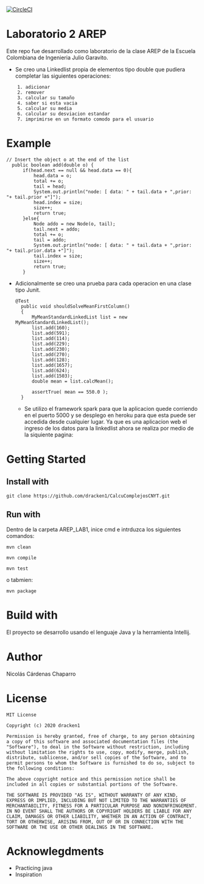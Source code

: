 [![CircleCI](https://circleci.com/gh/circleci/AREP_LAB1.svg?style=svg)](https://circleci.com/gh/dracken1/AREP_LAB2/tree/master)

# Laboratorio 2 AREP
  Este repo fue desarrollado como laboratorio de la clase AREP de la Escuela Colombiana de Ingenieria Julio Garavito.

- Se creo una Linkedlist propia de elementos tipo double que pudiera completar las siguientes operaciones:
````
	1. adicionar
  	2. remover
  	3. calcular su tamaño
  	4. saber si esta vacia
  	5. calcular su media
  	6. calcular su desviacion estandar
	7. imprimirse en un formato comodo para el usuario

````

# Example
  ```
 // Insert the object o at the end of the list
    public boolean add(double o) {
        if(head.next == null && head.data == 0){
            head.data = o;
            total += o;
            tail = head;
            System.out.println("node: [ data: " + tail.data + ",prior: "+ tail.prior +"]");
            head.index = size;
            size++;
            return true;
        }else{
            Node addo = new Node(o, tail);
            tail.next = addo;
            total += o;
            tail = addo;
            System.out.println("node: [ data: " + tail.data + ",prior: "+ tail.prior.data +"]");
            tail.index = size;
            size++;
            return true;
        }    
  ```
  
- Adicionalmente se creo una prueba para cada operacion en una clase tipo Junit.
  ```
  @Test
    public void shouldSolveMeanFirstColumn()
    {
        MyMeanStandardLinkedList list = new MyMeanStandardLinkedList();
        list.add(160);
        list.add(591);
        list.add(114);
        list.add(229);
        list.add(230);
        list.add(270);
        list.add(128);
        list.add(1657);
        list.add(624);
        list.add(1503);
        double mean = list.calcMean();

        assertTrue( mean == 550.0 );
    }
  ```
  - Se utilizo el framework spark para que la aplicacion quede corriendo en el puerto 5000 y se desplego en heroku para que esta puede ser accedida desde cualquier lugar. Ya que es una aplicacion web el ingreso de los datos para la linkedlist ahora se realiza por medio de la siquiente pagina: 
  
# Getting Started
## Install with

```
git clone https://github.com/dracken1/CalcuComplejosCNYT.git
```

## Run with

Dentro de la carpeta AREP_LAB1, inice cmd e intrduzca los siguientes comandos:

```
mvn clean

mvn compile

mvn test
```

o tabmien:

```
mvn package
```

# Build with
El proyecto se desarrollo usando el lenguaje Java y la herramienta Intellij.

# Author
Nicolás Cárdenas Chaparro

# License
````
MIT License

Copyright (c) 2020 dracken1

Permission is hereby granted, free of charge, to any person obtaining a copy of this software and associated documentation files (the "Software"), to deal in the Software without restriction, including without limitation the rights to use, copy, modify, merge, publish, distribute, sublicense, and/or sell copies of the Software, and to permit persons to whom the Software is furnished to do so, subject to the following conditions:

The above copyright notice and this permission notice shall be included in all copies or substantial portions of the Software.

THE SOFTWARE IS PROVIDED "AS IS", WITHOUT WARRANTY OF ANY KIND, EXPRESS OR IMPLIED, INCLUDING BUT NOT LIMITED TO THE WARRANTIES OF MERCHANTABILITY, FITNESS FOR A PARTICULAR PURPOSE AND NONINFRINGEMENT. IN NO EVENT SHALL THE AUTHORS OR COPYRIGHT HOLDERS BE LIABLE FOR ANY CLAIM, DAMAGES OR OTHER LIABILITY, WHETHER IN AN ACTION OF CONTRACT, TORT OR OTHERWISE, ARISING FROM, OUT OF OR IN CONNECTION WITH THE SOFTWARE OR THE USE OR OTHER DEALINGS IN THE SOFTWARE.
````

# Acknowlegdments
- Practicing java
- Inspiration
